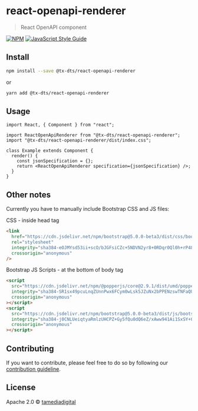 # react-openapi-renderer

> React OpenAPI component

[![NPM](https://img.shields.io/npm/v/@tx-dts/react-openapi-renderer.svg)](https://www.npmjs.com/package/@tx-dts/react-openapi-renderer)
[![JavaScript Style Guide](https://img.shields.io/badge/code_style-standard-brightgreen.svg)](https://standardjs.com)

## Install

```bash
npm install --save @tx-dts/react-openapi-renderer
```

or

```bash
yarn add @tx-dts/react-openapi-renderer
```

## Usage

```tsx
import React, { Component } from "react";

import ReactOpenApiRenderer from "@tx-dts/react-openapi-renderer";
import "@tx-dts/react-openapi-renderer/dist/index.css";

class Example extends Component {
  render() {
    const jsonSpecification = {};
    return <ReactOpenApiRenderer specification={jsonSpecification} />;
  }
}
```

## Other notes

Currently you have to manually include Bootstrap CSS and JS files:

CSS - inside head tag

```html
<link
  href="https://cdn.jsdelivr.net/npm/bootstrap@5.0.0-beta3/dist/css/bootstrap.min.css"
  rel="stylesheet"
  integrity="sha384-eOJMYsd53ii+scO/bJGFsiCZc+5NDVN2yr8+0RDqr0Ql0h+rP48ckxlpbzKgwra6"
  crossorigin="anonymous"
/>
```

Bootstrap JS Scripts - at the bottom of body tag

```html
<script
  src="https://cdn.jsdelivr.net/npm/@popperjs/core@2.9.1/dist/umd/popper.min.js"
  integrity="sha384-SR1sx49pcuLnqZUnnPwx6FCym0wLsk5JZuNx2bPPENzswTNFaQU1RDvt3wT4gWFG"
  crossorigin="anonymous"
></script>
<script
  src="https://cdn.jsdelivr.net/npm/bootstrap@5.0.0-beta3/dist/js/bootstrap.min.js"
  integrity="sha384-j0CNLUeiqtyaRmlzUHCPZ+Gy5fQu0dQ6eZ/xAww941Ai1SxSY+0EQqNXNE6DZiVc"
  crossorigin="anonymous"
></script>
```

## Contributing

If you want to contribute, please feel free to do so by following our [contribution guideline](https://github.com/tamediadigital/react-openapi-renderer/blob/main/CONTRIBUTING.md).

## License

Apache 2.0 © [tamediadigital](https://github.com/tamediadigital)
